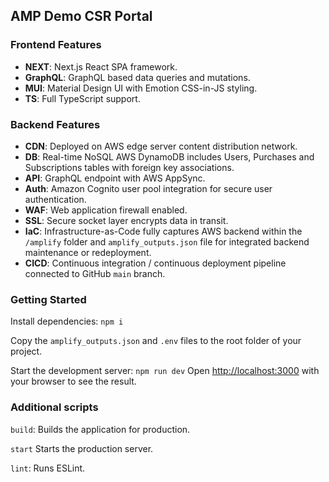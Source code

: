 ## AMP Demo CSR Portal

### Frontend Features
- **NEXT**: Next.js React SPA framework.
- **GraphQL**: GraphQL based data queries and mutations.
- **MUI**: Material Design UI with Emotion CSS-in-JS styling.
- **TS**: Full TypeScript support.

### Backend Features

- **CDN**: Deployed on AWS edge server content distribution network.
- **DB**: Real-time NoSQL AWS DynamoDB includes Users, Purchases and Subscriptions tables with foreign key associations.
- **API**: GraphQL endpoint with AWS AppSync.
- **Auth**: Amazon Cognito user pool integration for secure user authentication.
- **WAF**: Web application firewall enabled.
- **SSL**: Secure socket layer encrypts data in transit.
- **IaC**: Infrastructure-as-Code fully captures AWS backend within the `/amplify` folder and `amplify_outputs.json` file for integrated backend maintenance or redeployment.
- **CICD**: Continuous integration / continuous deployment pipeline connected to GitHub `main` branch.

### Getting Started

Install dependencies: `npm i`

Copy the `amplify_outputs.json` and `.env` files to the root folder of your project.

Start the development server: `npm run dev` Open [http://localhost:3000](http://localhost:3000) with your browser to see the result.

### Additional scripts

`build`: Builds the application for production.

`start` Starts the production server.

`lint`: Runs ESLint.
